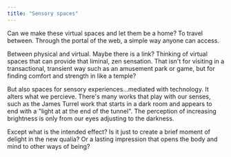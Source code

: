 ```yaml
---
title: "Sensory spaces"
---
```


Can we make these virtual spaces and let them be a home? To travel between. Through the portal of the web, a simple way anyone can access.

Between physical and virtual. Maybe there is a link? Thinking of virtual spaces that can provide that liminal, zen sensation. That isn't for visiting in a transactional, transient way such as an amusement park or game, but for finding comfort  and strength in like a temple?

But also spaces for sensory experiences...mediated with technology. It alters what we percieve. There's many works that play with our senses, such as the James Turrel work that starts in a dark room and appears to end with a "light at at the end of the tunnel". The perception of increasing brightness is only from our eyes adjusting to the darkness. 

Except what is the intended effect? Is it just to create a brief moment of delight in the new qualia? Or a lasting impression that opens the body and mind to other ways of being?








